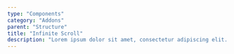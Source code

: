```yaml
---
type: "Components"
category: "Addons"
parent: "Structure"
title: "Infinite Scroll"
description: "Lorem ipsum dolor sit amet, consectetur adipiscing elit. Nunc tempus laoreet leo sit amet iaculis."
---
```


<demo>
  <div class="gatsby_demo_item toggle" data-iframe="iframe/components/addons/structure/infinite-scroll">
  </div>
</demo>
